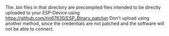 The .bin files in that directory are precompiled files intended to be directly uploaded to your ESP-Device using  
https://github.com/rin67630/ESP_Binary_patcher
Don't upload using another method, since the credentials are not patched and the software will not be able to connect.


